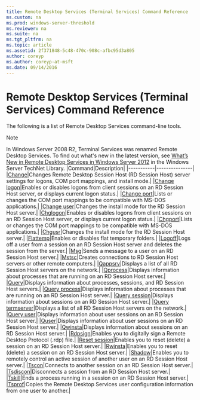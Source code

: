 ```yaml
---
title: Remote Desktop Services (Terminal Services) Command Reference
ms.custom: na
ms.prod: windows-server-threshold
ms.reviewer: na
ms.suite: na
ms.tgt_pltfrm: na
ms.topic: article
ms.assetid: 2f371848-5c48-470c-908c-afbc95d3a805
author: coreyp
ms.author: coreyp-at-msft
ms.date: 09/14/2016
---
```

# Remote Desktop Services (Terminal Services) Command Reference
The following is a list of Remote Desktop Services command-line tools.
> [!NOTE]
> In Windows Server 2008 R2, Terminal Services was renamed Remote Desktop Services. To find out what's new in the latest version, see [What’s New in Remote Desktop Services in Windows Server 2012](http://technet.microsoft.com/library/hh831527) in the Windows Server TechNet Library.
|Command|Description|
|-----------|---------------|
|[Change](hange.md)|Changes Remote Desktop Session Host (RD Session Host) server settings for logons, COM port mappings, and install mode.|
|[Change logon](Change-logon.md)|Enables or disables logons from client sessions on an RD Session Host server, or displays current logon status.|
|[Change port](Change-port.md)|Lists or changes the COM port mappings to be compatible with MS-DOS applications.|
|[Change user](Change-user.md)|Changes the install mode for the RD Session Host server.|
|[Chglogon](Chglogon.md)|Enables or disables logons from client sessions on an RD Session Host server, or displays current logon status.|
|[Chgport](Chgport.md)|Lists or changes the COM port mappings to be compatible with MS-DOS applications.|
|[Chgusr](Chgusr.md)|Changes the install mode for the RD Session Host server.|
|[Flattemp](Flattemp.md)|Enables or disables flat temporary folders.|
|[Logoff](Logoff.md)|Logs off a user from a session on an RD Session Host server and deletes the session from the server.|
|[Msg](Msg.md)|Sends a message to a user on an RD Session Host server.|
|[Mstsc](Mstsc.md)|Creates connections to RD Session Host servers or other remote computers.|
|[Qappsrv](Qappsrv.md)|Displays a list of all RD Session Host servers on the network.|
|[Qprocess](Qprocess.md)|Displays information about processes that are running on an RD Session Host server.|
|[Query](Query.md)|Displays information about processes, sessions, and RD Session Host servers.|
|[Query process](Query-process.md)|Displays information about processes that are running on an RD Session Host server.|
|[Query session](Query-session.md)|Displays information about sessions on an RD Session Host server.|
|[Query termserver](Query-termserver.md)|Displays a list of all RD Session Host servers on the network.|
|[Query user](Query-user.md)|Displays information about user sessions on an RD Session Host server.|
|[Quser](Quser.md)|Displays information about user sessions on an RD Session Host server.|
|[Qwinsta](Qwinsta.md)|Displays information about sessions on an RD Session Host server.|
|[Rdpsign](Rdpsign.md)|Enables you to digitally sign a Remote Desktop Protocol (.rdp) file.|
|[Reset session](Reset-session.md)|Enables you to reset (delete) a session on an RD Session Host server.|
|[Rwinsta](Rwinsta.md)|Enables you to reset (delete) a session on an RD Session Host server.|
|[Shadow](Shadow.md)|Enables you to remotely control an active session of another user on an RD Session Host server.|
|[Tscon](Tscon.md)|Connects to another session on an RD Session Host server.|
|[Tsdiscon](Tsdiscon.md)|Disconnects a session from an RD Session Host server.|
|[Tskill](Tskill.md)|Ends a process running in a session on an RD Session Host server.|
|[Tsprof](Tsprof.md)|Copies the Remote Desktop Services user configuration information from one user to another.|
